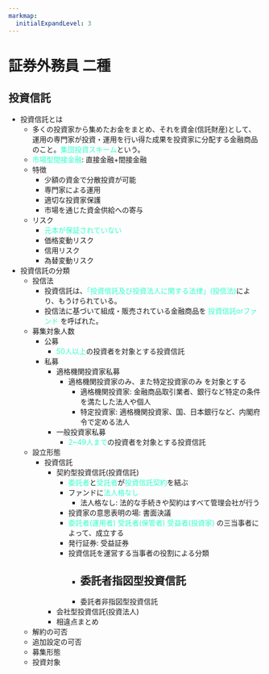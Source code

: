 ```yaml
---
markmap:
  initialExpandLevel: 3
---
```


# 証券外務員 二種

## 投資信託
- 投資信託とは
  - 多くの投資家から集めたお金をまとめ、それを資金(信託財産)として、運用の専門家が投資・運用を行い得た成果を投資家に分配する金融商品のこと。<font color='#33FFCC'>集団投資スキーム</font>という。
  - <font color='#33FFCC'>市場型間接金融</font>: 直接金融+間接金融
  - 特徴
    - 少額の資金で分散投資が可能
    - 専門家による運用
    - 適切な投資家保護
    - 市場を通じた資金供給への寄与
  - リスク
    - <font color='#33FFCC'>元本が保証されていない</font>
    - 価格変動リスク
    - 信用リスク
    - 為替変動リスク
- 投資信託の分類
  - 投信法
    - 投資信託は、<font color='#33FFCC'>「投資信託及び投資法人に関する法律」(投信法)</font>により、もうけられている。
    - 投信法に基づいて組成・販売されている金融商品を <font color='#33FFCC'>投資信託orファンド</font> を呼ばれた。
  - 募集対象人数
    - 公募
      - <font color='#33FFCC'>50人以上</font>の投資者を対象とする投資信託
    - 私募
      - 適格機関投資家私募
        - 適格機関投資家のみ、また特定投資家のみ を対象とする
          - 適格機関投資家: 金融商品取引業者、銀行など特定の条件を満たした法人や個人 
          - 特定投資家: 適格機関投資家、国、日本銀行など、内閣府令で定める法人
      - 一般投資家私募
        - <font color='#33FFCC'>2~49人まで</font>の投資者を対象とする投資信託
  - 設立形態
    - 投資信託
      - 契約型投資信託(投資信託)
        - <font color='#33FFCC'>委託者</font>と<font color='#33FFCC'>受託者</font>が<font color='#33FFCC'>投資信託契約</font>を結ぶ
        - ファンドに<font color='#33FFCC'>法人格なし</font>
          - 法人格なし: 法的な手続きや契約はすべて管理会社が行う
        - 投資家の意思表明の場: 書面決議
        - <font color='#33FFCC'>委託者(運用者) 受託者(保管者) 受益者(投資家)</font> の三当事者によって、成立する
        - 発行証券: 受益証券
        - 投資信託を運営する当事者の役割による分類
          - 委託者指図型投資信託
            - 
          - 委託者非指図型投資信託
      - 会社型投資信託(投資法人)
      - 相違点まとめ
  - 解約の可否
  - 追加設定の可否
  - 募集形態
  - 投資対象